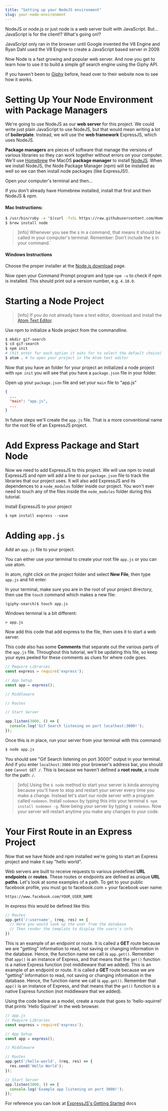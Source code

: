 ```yaml
---
title: "Setting up your NodeJS environment"
slug: your-node-environment
---
```


NodeJS or node.js or just node is a web server built with JavaScript. But... JavaScript is for the client!? What's going on!?

JavaScript only ran in the browser until Google invented the V8 Engine and Ryan Dahl used the V8 Engine to create a JavaScript based server in 2009.

Now Node is a fast growing and popular web server. And now you get to learn how to use it to build a simple gif search engine using the Giphy API.

If you haven't been to [Giphy](https://giphy.com) before, head over to their website now to see how it works.

# Setting Up Your Node Environment with Package Managers

We're going to use NodeJS as our **web server** for this project. We could write just plain JavaScript to use NodeJS, but that would mean writing a lot of **boilerplate**. Instead, we will use the **web framework** ExpressJS, which uses NodeJS.

**Package managers** are pieces of software that manage the versions of various libraries so they can work together without errors on your computer. We'll use [Homebrew](https://brew.sh/) the MacOS **package manager** to install [NodeJS](https://nodejs.org/en/). When we install NodeJS, the Node Package Manager (npm) will be installed as well so we can then install node packages (like ExpressJS!).

Open your computer's terminal and then...

If you don't already have Homebrew installed, install that first and then NodeJS & npm.


#### Mac Instructions:

```bash
$ /usr/bin/ruby -e "$(curl -fsSL https://raw.githubusercontent.com/Homebrew/install/master/install)"
$ brew install node
```

> [info]
> Whenever you see the `$` in a command, that means it should be called in your computer's terminal. Remember: Don't include the `$` in your command.`

#### Windows Instructions

Choose the proper installer at the [Node.js download](https://nodejs.org/en/download/) page.

Now open your Command Prompt program and type `npm -v` to check if npm is installed. This should print out a version number, e.g. `4.10.0`.

# Starting a Node Project

> [info]
> If you do not already have a text editor, download and install the [Atom Text Editor](https://atom.io/).

Use npm to initialize a Node project from the commandline.

```bash
$ mkdir gif-search
$ cd gif-search
$ npm init
# (hit enter for each option it asks for to select the default choice)
$ atom . # to open your project in the Atom text editor
```

Now that you have an folder for your project an initialized a node project with `npm init` you will see that you have a `package.json` file in your folder.

Open up your `package.json` file and set your `main` file to "app.js"

```json
{
  ...
  "main": "app.js",
  ...
}
```

In future steps we'll create the `app.js` file. That is a more conventional name for the root file of an ExpressJS project.

# Add Express Package and Start Node

Now we need to add ExpressJS to this project. We will use npm to install ExpressJS and npm will add a line to our `package.json` file to track the libraries that our project uses. It will also add ExpressJS and its dependences to a `node_modules` folder inside our project. You won't ever need to touch any of the files inside the `node_modules` folder during this tutorial.

Install ExpressJS to your project

```
$ npm install express --save
```

# Adding `app.js`

Add an `app.js` file to your project.

You can either use your terminal to create your root file `app.js` or you can use atom.

In atom, right click on the project folder and select **New File**, then type `app.js` and hit enter.

In your terminal, make sure you are in the root of your project directory, then use the `touch` command which makes a new file:

```
(giphy-search)$ touch app.js
```

Windows terminal is a bit different:

```
> app.js
```

Now add this code that add express to the file, then uses it to start a web server.

This code also has some **Comments** that separate out the various parts of the `app.js` file. Throughout this tutorial, we'll be updating this file, so keep your eyes peeled for these comments as clues for where code goes.

```js
// Require Libraries
const express = require('express');

// App Setup
const app = express();

// Middleware

// Routes

// Start Server

app.listen(3000, () => {
  console.log('Gif Search listening on port localhost:3000!');
});
```

Once this is in place, run your server from your terminal with this command:

```bash
$ node app.js
```

You should see "Gif Search listening on port 3000!" output in your terminal. And if you enter `localhost:3000` into your browser's address bar, you should see `Cannot GET /`. This is because we haven't defined a **root route**, a route for the path: `/`.

> [info]
> Using the `$ node` method to start your server is kinda annoying because you'll have to stop and restart your server every time you make a change. Instead let's start our node server with a program called `nodemon`.
> Install `nodemon` by typing this into your terminal `$ npm install nodemon -g`. Now being your server by typing `$ nodemon`. Now your server will restart anytime you make any changes to your code.

# Your First Route in an Express Project

Now that we have Node and npm installed we're going to start an Express project and make it say "hello world".

Web servers are built to receive requests to various predefined **URL endpoints** or **routes**. These routes or endpoints are defined as unique **URL paths**. Let's look at some examples of a path. To get to your public facebook profile, you must go to facebook.com + your facebook user name:

`https://www.facebook.com/YOUR_USER_NAME`

In express this would be defined like this:

```js
// Routes
app.get('/:username', (req, res) => {
  // Here you would look up the user from the database
  // Then render the template to display the users's info
})
```

This is an example of an endpoint or route. It is called a **GET** route because we are "getting" information to read, not saving or changing information in the database. Hence, the function name we call is `app.get()`. Remember that `app()` is an instance of Express, and that means that the `get()` function is a native Express function (not middleware that we added).
This is an example of an endpoint or route. It is called a **GET** route because we are "getting" information to read, not saving or changing information in the database. Hence, the function name we call is `app.get()`. Remember that `app()` is an instance of Express, and that means that the `get()` function is a native Express function (not middleware that we added).

Using the code below as a model, create a route that goes to 'hello-squirrel' that prints 'Hello Squirrel' in the web browser.

```js
// app.js
// Require Libraries
const express = require('express');

// App Setup
const app = express();

// Middleware

// Routes
app.get('/hello-world', (req, res) => {
  res.send('Hello World');
});

// Start Server
app.listen(3000, () => {
  console.log('Example app listening on port 3000!');
});
```

For reference you can look at [ExpressJS's Getting Started](https://expressjs.com/en/starter/installing.html) docs
